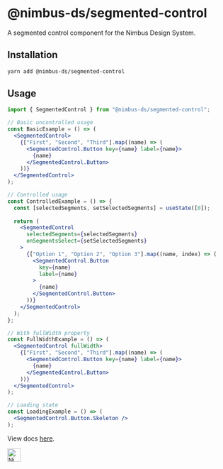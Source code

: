 # @nimbus-ds/segmented-control

A segmented control component for the Nimbus Design System.

## Installation

```sh
yarn add @nimbus-ds/segmented-control
```

## Usage

```jsx
import { SegmentedControl } from "@nimbus-ds/segmented-control";

// Basic uncontrolled usage
const BasicExample = () => (
  <SegmentedControl>
    {["First", "Second", "Third"].map((name) => (
      <SegmentedControl.Button key={name} label={name}>
        {name}
      </SegmentedControl.Button>
    ))}
  </SegmentedControl>
);

// Controlled usage
const ControlledExample = () => {
  const [selectedSegments, setSelectedSegments] = useState([0]);
  
  return (
    <SegmentedControl 
      selectedSegments={selectedSegments}
      onSegmentsSelect={setSelectedSegments}
    >
      {["Option 1", "Option 2", "Option 3"].map((name, index) => (
        <SegmentedControl.Button 
          key={name} 
          label={name}
        >
          {name}
        </SegmentedControl.Button>
      ))}
    </SegmentedControl>
  );
};

// With fullWidth property
const FullWidthExample = () => (
  <SegmentedControl fullWidth>
    {["First", "Second", "Third"].map((name) => (
      <SegmentedControl.Button key={name} label={name}>
        {name}
      </SegmentedControl.Button>
    ))}
  </SegmentedControl>
);

// Loading state
const LoadingExample = () => (
  <SegmentedControl.Button.Skeleton />
);
```

View docs [here](https://nimbus.nuvemshop.com.br/documentation/composite-components/segmented-control).

<img alt="Nimbus" style="margin-bottom: 30px;" src="https://tiendanube.github.io/design-system-nimbus/static/media/nimbus-logo.ab60bd79.png" height="30" />
